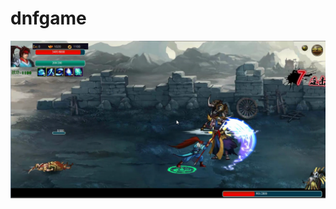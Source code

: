 dnfgame
=======

![Aaron Swartz](https://raw.githubusercontent.com/tommypan/dnfgame/master/dnf.png)
